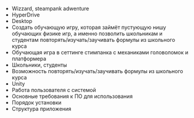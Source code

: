 - Wizzard, steampank adwenture
- HyperDrive
- Desktop
- Создать обучающую игру, которая займёт пустующую нишу обучающих физике игр, а именно позволить школьникам и студентам повторять/изучать/заучивать формулы из школьного курса
- Обучающая игра в сеттинге стимпанка с механиками головоломок и платформера
- Школьники, студенты
- Возможность повторять/изучать/заучивать формулы из школьного курса
- Unity
- Работа пользователя с системой
- Основные требования к ПО для использования
- Порядок установки
- Структура приложения
